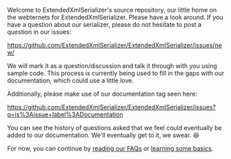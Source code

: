 Welcome to ExtendedXmlSerializer's source repository, our little home on
the webternets for ExtendedXmlSerializer. Please have a look around. If
you have a question about our serializer, please do not hesitate to post
a question in our issues:

<https://github.com/ExtendedXmlSerializer/ExtendedXmlSerializer/issues/new/>

We will mark it as a question/discussion and talk it through with you
using sample code. This process is currently being used to fill in the
gaps with our documentation, which could use a little love.

Additionally, please make use of our documentation tag seen here:

<https://github.com/ExtendedXmlSerializer/ExtendedXmlSerializer/issues?q=is%3Aissue+label%3ADocumentation>

You can see the history of questions asked that we feel could eventually
be added to our documentation. We'll eventually get to it, we swear. 😆

For now, you can continue by [reading our FAQs](https://github.com/ExtendedXmlSerializer/ExtendedXmlSerializer/wiki/01.-FAQs) or [learning some basics](https://github.com/ExtendedXmlSerializer/ExtendedXmlSerializer/wiki/02.-The-Basics).